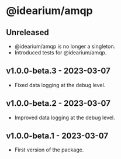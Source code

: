 # @idearium/amqp

## Unreleased

-   @idearium/amqp is no longer a singleton.
-   Introduced tests for @idearium/amqp.

## v1.0.0-beta.3 - 2023-03-07

-   Fixed data logging at the debug level.

## v1.0.0-beta.2 - 2023-03-07

-   Improved data logging at the debug level.

## v1.0.0-beta.1 - 2023-03-07

-   First version of the package.
